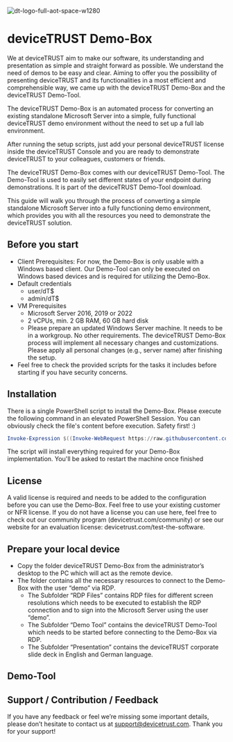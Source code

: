 ![dt-logo-full-aot-space-w1280](https://user-images.githubusercontent.com/83282694/116271495-5219b100-a780-11eb-9e1a-f929d2e3cbdc.png)

# deviceTRUST Demo-Box

We at deviceTRUST aim to make our software, its understanding and presentation as simple and straight forward as possible. We understand the need of demos to be easy and clear. Aiming to offer you the possibility of presenting deviceTRUST and its functionalities in a most efficient and comprehensible way, we came up with the deviceTRUST Demo-Box and the deviceTRUST Demo-Tool.

The deviceTRUST Demo-Box is an automated process for converting an existing standalone Microsoft Server into a simple, fully functional deviceTRUST demo environment without the need to set up a full lab environment.

After running the setup scripts, just add your personal deviceTRUST license inside the deviceTRUST Console and you are ready to demonstrate deviceTRUST to your colleagues, customers or friends.

The deviceTRUST Demo-Box comes with our deviceTRUST Demo-Tool. The Demo-Tool is used to easily set different states of your endpoint during demonstrations. It is part of the deviceTRUST Demo-Tool download.

This guide will walk you through the process of converting a simple standalone Microsoft Server into a fully functioning demo environment, which provides you with all the resources you need to demonstrate the deviceTRUST solution.

## Before you start

-  Client Prerequisites: For now, the Demo-Box is only usable with a Windows based client. Our Demo-Tool can only be executed on Windows based devices and is required for utilizing the Demo-Box.
- Default credentials
    - user/dT$
    - admin/dT$
- VM Prerequisites
    - Microsoft Server 2016, 2019 or 2022 
    - 2 vCPUs, min. 2 GB RAM, 60 GB hard disk
    - Please prepare an updated Windows Server machine. It needs to be in a workgroup. No other requirements. The deviceTRUST Demo-Box process will implement all necessary changes and customizations. Please apply all personal changes (e.g., server name) after finishing the setup.
- Feel free to check the provided scripts for the tasks it includes before starting if you have security concerns.

## Installation

There is a single PowerShell script to install the Demo-Box. Please execute the following command in an elevated PowerShell Session. 
You can obviously check the file's content before execution. Safety first! :)

```powershell
Invoke-Expression $((Invoke-WebRequest https://raw.githubusercontent.com/deviceTRUST/demo-box/main/dt-demo-box.ps1).content)
```

The script will install everything required for your Demo-Box implementation. You'll be asked to restart the machine once finished

## License
A valid license is required and needs to be added to the configuration before you can use the Demo-Box. Feel free to use your existing customer or NFR license. If you do not have a license you can use here, feel free to check out our community program (devicetrust.com/community) or see our website for an evaluation license: devicetrust.com/test-the-software. 

## Prepare your local device

- Copy the folder deviceTRUST Demo-Box from the administrator’s desktop to the PC which will act as the remote device.
- The folder contains all the necessary resources to connect to the Demo-Box with the user “demo” via RDP.
    - The Subfolder “RDP Files” contains RDP files for different screen resolutions which needs to be executed to establish the RDP connection and to sign into the Microsoft Server using the user “demo”.
    - The Subfolder “Demo Tool” contains the deviceTRUST Demo-Tool which needs to be started before connecting to the Demo-Box via RDP.
    - The Subfolder “Presentation” contains the deviceTRUST corporate slide deck in English and German language.

## Demo-Tool

## Support / Contribution / Feedback
If you have any feedback or feel we’re missing some important details, please don’t hesitate to contact us at support@devicetrust.com. Thank you for your support!
